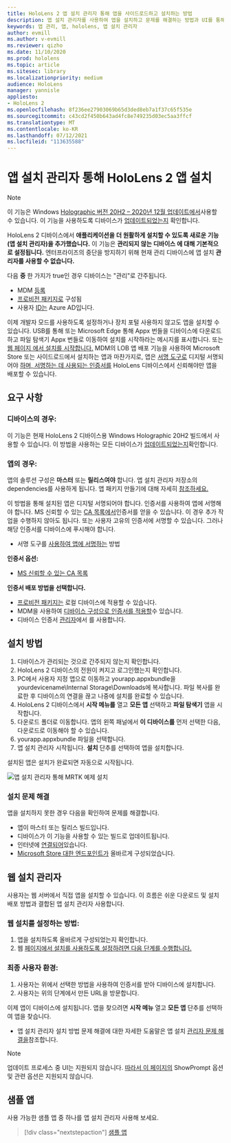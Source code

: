 ```yaml
---
title: HoloLens 2 앱 설치 관리자 통해 앱을 사이드로드하고 설치하는 방법
description: 앱 설치 관리자를 사용하여 앱을 설치하고 문제를 해결하는 방법과 UI를 통해 앱을 테스트용으로 로드 및 설치하는 방법을 알아봅니다.
keywords: 앱 관리, 앱, hololens, 앱 설치 관리자
author: evmill
ms.author: v-evmill
ms.reviewer: qizho
ms.date: 11/10/2020
ms.prod: hololens
ms.topic: article
ms.sitesec: library
ms.localizationpriority: medium
audience: HoloLens
manager: yannisle
appliesto:
- HoloLens 2
ms.openlocfilehash: 8f236ee27903069b65d3ded8eb7a1f37c65f535e
ms.sourcegitcommit: c43cd2f450b643ad4fc8e749235d03ec5aa3ffcf
ms.translationtype: MT
ms.contentlocale: ko-KR
ms.lasthandoff: 07/12/2021
ms.locfileid: "113635588"
---
```

# <a name="install-apps-on-hololens-2-via-app-installer"></a>앱 설치 관리자 통해 HoloLens 2 앱 설치

> [!NOTE]
> 이 기능은 Windows [Holographic 버전 20H2 – 2020년 12월 업데이트에서](hololens-release-notes.md)사용할 수 있습니다. 이 기능을 사용하도록 디바이스가 [업데이트되었는지](hololens-update-hololens.md) 확인합니다.

HoloLens 2 디바이스에서 **애플리케이션을 더 원활하게 설치할 수 있도록 새로운 기능(앱 설치 관리자)을 추가했습니다.** 이 기능은 **관리되지 않는 디바이스 에 대해 기본적으로 설정됩니다.** 엔터프라이즈의 중단을 방지하기 위해 현재 관리 디바이스에 앱 설치 **관리자를 사용할 수 없습니다.**  

다음 **중** 한 가지가 true인 경우 디바이스는 "관리"로 간주됩니다.

- MDM [등록](hololens-enroll-mdm.md)
- [프로비전 패키지로](hololens-provisioning.md) 구성됨
- 사용자 [ID는](hololens-identity.md) Azure AD입니다.

이제 개발자 모드를 사용하도록 설정하거나 장치 포털 사용하지 않고도 앱을 설치할 수 있습니다.  USB를 통해 또는 Microsoft Edge 통해 Appx 번들을 디바이스에 다운로드하고 파일 탐색기 Appx 번들로 이동하여 설치를 시작하라는 메시지를 표시합니다.  또는 [웹 페이지 에서 설치를 시작합니다.](/windows/msix/app-installer/installing-windows10-apps-web) MDM의 LOB 앱 배포 기능을 사용하여 Microsoft Store 또는 사이드로드에서 설치하는 앱과 마찬가지로, 앱은 [서명 도구로](/windows/win32/appxpkg/how-to-sign-a-package-using-signtool) 디지털 서명되어야 [하며, 서명하는 데 사용되는 인증서를](/windows/win32/appxpkg/how-to-sign-a-package-using-signtool#security-considerations) HoloLens 디바이스에서 신뢰해야만 앱을 배포할 수 있습니다.

## <a name="requirements"></a>요구 사항

### <a name="for-your-devices"></a>디바이스의 경우:

이 기능은 현재 HoloLens 2 디바이스용 Windows Holographic 20H2 빌드에서 사용할 수 있습니다. 이 방법을 사용하는 모든 디바이스가 [업데이트되었는지](hololens-update-hololens.md)확인합니다.

### <a name="for-your-apps"></a>앱의 경우:

앱의 솔루션 구성은 **마스터** 또는 **릴리스여야** 합니다. 앱 설치 관리자 저장소의 dependencies를 사용하게 됩니다. 앱 패키지 만들기에 대해 자세히 [참조하세요.](/windows/msix/app-installer/create-appinstallerfile-vs)

이 방법을 통해 설치된 앱은 디지털 서명되어야 합니다. 인증서를 사용하여 앱에 서명해야 합니다. MS 신뢰할 수 있는 [CA 목록에서](https://ccadb-public.secure.force.com/microsoft/IncludedCACertificateReportForMSFT)인증서를 얻을 수 있습니다. 이 경우 추가 작업을 수행하지 않아도 됩니다. 또는 사용자 고유의 인증서에 서명할 수 있습니다. 그러나 해당 인증서를 디바이스에 푸시해야 합니다.

- 서명 도구를 [사용하여 앱에 서명하는](/windows/win32/appxpkg/how-to-sign-a-package-using-signtool) 방법

**인증서 옵션:**

- [MS 신뢰할 수 있는 CA 목록](https://ccadb-public.secure.force.com/microsoft/IncludedCACertificateReportForMSFT)

**인증서 배포 방법을 선택합니다.**

- [프로비전 패키지는](hololens-provisioning.md) 로컬 디바이스에 적용할 수 있습니다.
- MDM을 사용하여 [디바이스 구성으로 인증서를 적용할](/mem/intune/protect/certificates-configure)수 있습니다.
- 디바이스 인증서 [관리자](certificate-manager.md)에서 를 사용합니다.

## <a name="installation-method"></a>설치 방법

1. 디바이스가 관리되는 것으로 간주되지 않는지 확인합니다.
1. HoloLens 2 디바이스의 전원이 켜지고 로그인했는지 확인합니다.
1. PC에서 사용자 지정 앱으로 이동하고 yourapp.appxbundle을 yourdevicename\Internal Storage\Downloads에 복사합니다.
    파일 복사를 완료한 후 디바이스의 연결을 끊고 나중에 설치를 완료할 수 있습니다.
1. HoloLens 2 디바이스에서 **시작 메뉴를** 열고 **모든 앱** 선택하고 **파일 탐색기** 앱을 시작합니다.
1. 다운로드 폴더로 이동합니다. 앱의 왼쪽 패널에서 **이 디바이스를** 먼저 선택한 다음, 다운로드로 이동해야 할 수 있습니다.
1. yourapp.appxbundle 파일을 선택합니다.
1. 앱 설치 관리자 시작됩니다. **설치** 단추를 선택하여 앱을 설치합니다.

설치된 앱은 설치가 완료되면 자동으로 시작됩니다.

![앱 설치 관리자 통해 MRTK 예제 설치](images/hololens-app-installer-picture.jpg)

### <a name="troubleshooting-installs"></a>설치 문제 해결

앱을 설치하지 못한 경우 다음을 확인하여 문제를 해결합니다.

- 앱이 마스터 또는 릴리스 빌드입니다.
- 디바이스가 이 기능을 사용할 수 있는 빌드로 업데이트됩니다.
- 인터넷에 [연결되어](hololens-network.md)있습니다.
- [Microsoft Store 대한 엔드포인트가](hololens-offline.md) 올바르게 구성되었습니다.  

## <a name="web-installer"></a>웹 설치 관리자

사용자는 웹 서버에서 직접 앱을 설치할 수 있습니다. 이 흐름은 쉬운 다운로드 및 설치 배포 방법과 결합된 앱 설치 관리자 사용합니다.

### <a name="how-to-set-up-web-install"></a>웹 설치를 설정하는 방법:

1. 앱을 설치하도록 올바르게 구성되었는지 확인합니다.
1. 웹 [페이지에서 설치를 사용하도록 설정하려면 다음 단계를 수행합니다.](/windows/msix/app-installer/installing-windows10-apps-web#how-to-enable-this-on-a-webpage)

### <a name="end-user-experience"></a>최종 사용자 환경:

1. 사용자는 위에서 선택한 방법을 사용하여 인증서를 받아 디바이스에 설치합니다.
1. 사용자는 위의 단계에서 만든 URL을 방문합니다.

이제 앱이 디바이스에 설치됩니다. 앱을 찾으려면 **시작 메뉴** 열고 **모든 앱** 단추를 선택하여 앱을 찾습니다.

- 앱 설치 관리자 설치 방법 문제 해결에 대한 자세한 도움말은 앱 설치 [관리자 문제 해결을](/windows/msix/app-installer/troubleshoot-appinstaller-issues)참조합니다.

> [!NOTE]
> 업데이트 프로세스 중 UI는 지원되지 않습니다. [따라서 이 페이지의](/windows/msix/app-installer/update-settings) ShowPrompt 옵션 및 관련 옵션은 지원되지 않습니다.

## <a name="sample-apps"></a>샘플 앱

사용 가능한 샘플 앱 중 하나를 앱 설치 관리자 사용해 보세요. 
> [!div class="nextstepaction"]
> [샘플 앱](/windows/mixed-reality/develop/features-and-samples)

